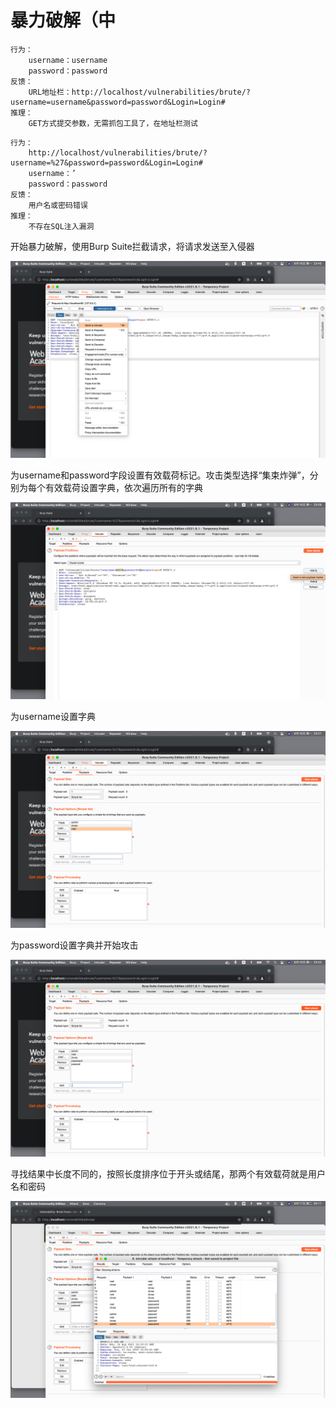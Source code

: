 # 暴力破解（中

```text
行为：
	username：username
	password：password
反馈：
	URL地址栏：http://localhost/vulnerabilities/brute/?username=username&password=password&Login=Login#
推理：
	GET方式提交参数，无需抓包工具了，在地址栏测试
```

```text
行为：
	http://localhost/vulnerabilities/brute/?username=%27&password=password&Login=Login#
	username：’
	password：password
反馈：
	用户名或密码错误
推理：
	不存在SQL注入漏洞
```

开始暴力破解，使用Burp Suite拦截请求，将请求发送至入侵器

![1](../img/30A8CDBD-56F7-4420-9979-334B39E8BBE2.png)

为username和password字段设置有效载荷标记。攻击类型选择“集束炸弹”，分别为每个有效载荷设置字典，依次遍历所有的字典

![2](../img/7EA1B9D4-9561-4C2D-AB70-284A250CC0E8.png)

为username设置字典

![3](../img/987193A2-6022-4750-9BD2-1C3A7651D326.png)

为password设置字典并开始攻击

![4](../img/9B63DFAB-4AC7-4CEE-A118-4AA22E7B8459.png)

寻找结果中长度不同的，按照长度排序位于开头或结尾，那两个有效载荷就是用户名和密码

![5](../img/1175EE07-780E-49A3-BBD6-FF14F8766A0A.png)